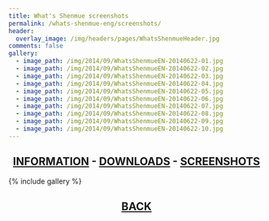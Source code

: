```yaml
---
title: What's Shenmue screenshots
permalink: /whats-shenmue-eng/screenshots/
header:
  overlay_image: /img/headers/pages/WhatsShenmueHeader.jpg
comments: false
gallery:
  - image_path: /img/2014/09/WhatsShenmueEN-20140622-01.jpg
  - image_path: /img/2014/09/WhatsShenmueEN-20140622-02.jpg
  - image_path: /img/2014/09/WhatsShenmueEN-20140622-03.jpg
  - image_path: /img/2014/09/WhatsShenmueEN-20140622-04.jpg
  - image_path: /img/2014/09/WhatsShenmueEN-20140622-05.jpg
  - image_path: /img/2014/09/WhatsShenmueEN-20140622-06.jpg
  - image_path: /img/2014/09/WhatsShenmueEN-20140622-07.jpg
  - image_path: /img/2014/09/WhatsShenmueEN-20140622-08.jpg
  - image_path: /img/2014/09/WhatsShenmueEN-20140622-09.jpg
  - image_path: /img/2014/09/WhatsShenmueEN-20140622-10.jpg
---
```

<h2 style="text-align: center;"><strong><a href="/whats-shenmue-eng/information/">INFORMATION</a> - <a href="/whats-shenmue-eng/download/">DOWNLOADS</a> - <a href="/whats-shenmue-eng/screenshots/">SCREENSHOTS</a></strong></h2>

{% include gallery %}

<h2 style="text-align: center;"><strong><a href="/whats-shenmue-eng/">BACK</a></strong></h2>


